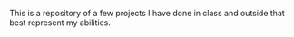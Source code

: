 This is a repository of a few projects I have done in class and outside that best represent my abilities.
